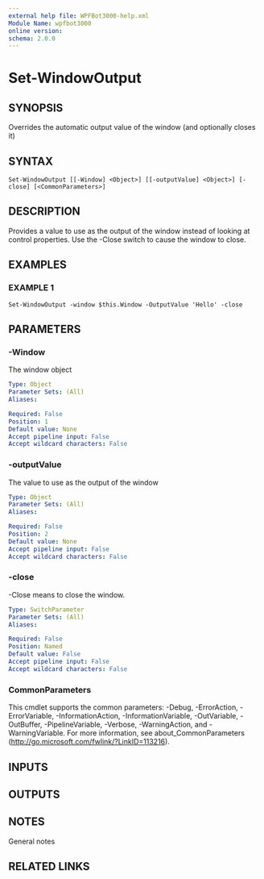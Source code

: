 ```yaml
---
external help file: WPFBot3000-help.xml
Module Name: wpfbot3000
online version:
schema: 2.0.0
---
```


# Set-WindowOutput

## SYNOPSIS
Overrides the automatic output value of the window (and optionally closes it)

## SYNTAX

```
Set-WindowOutput [[-Window] <Object>] [[-outputValue] <Object>] [-close] [<CommonParameters>]
```

## DESCRIPTION
Provides a value to use as the output of the window instead of looking at control properties.
Use the -Close switch to cause the window to close.

## EXAMPLES

### EXAMPLE 1
```
Set-WindowOutput -window $this.Window -OutputValue 'Hello' -close
```

## PARAMETERS

### -Window
The window object

```yaml
Type: Object
Parameter Sets: (All)
Aliases:

Required: False
Position: 1
Default value: None
Accept pipeline input: False
Accept wildcard characters: False
```

### -outputValue
The value to use as the output of the window

```yaml
Type: Object
Parameter Sets: (All)
Aliases:

Required: False
Position: 2
Default value: None
Accept pipeline input: False
Accept wildcard characters: False
```

### -close
-Close means to close the window.

```yaml
Type: SwitchParameter
Parameter Sets: (All)
Aliases:

Required: False
Position: Named
Default value: False
Accept pipeline input: False
Accept wildcard characters: False
```

### CommonParameters
This cmdlet supports the common parameters: -Debug, -ErrorAction, -ErrorVariable, -InformationAction, -InformationVariable, -OutVariable, -OutBuffer, -PipelineVariable, -Verbose, -WarningAction, and -WarningVariable.
For more information, see about_CommonParameters (http://go.microsoft.com/fwlink/?LinkID=113216).

## INPUTS

## OUTPUTS

## NOTES
General notes

## RELATED LINKS
